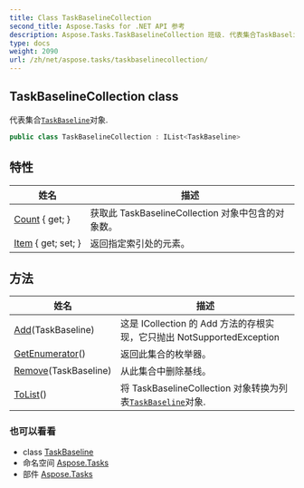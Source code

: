 ```yaml
---
title: Class TaskBaselineCollection
second_title: Aspose.Tasks for .NET API 参考
description: Aspose.Tasks.TaskBaselineCollection 班级. 代表集合TaskBaseline对象.
type: docs
weight: 2090
url: /zh/net/aspose.tasks/taskbaselinecollection/
---
```

## TaskBaselineCollection class

代表集合[`TaskBaseline`](../taskbaseline/)对象.

```csharp
public class TaskBaselineCollection : IList<TaskBaseline>
```

## 特性

| 姓名 | 描述 |
| --- | --- |
| [Count](../../aspose.tasks/taskbaselinecollection/count/) { get; } | 获取此 TaskBaselineCollection 对象中包含的对象数。 |
| [Item](../../aspose.tasks/taskbaselinecollection/item/) { get; set; } | 返回指定索引处的元素。 |

## 方法

| 姓名 | 描述 |
| --- | --- |
| [Add](../../aspose.tasks/taskbaselinecollection/add/)(TaskBaseline) | 这是 ICollection 的 Add 方法的存根实现，它只抛出 NotSupportedException |
| [GetEnumerator](../../aspose.tasks/taskbaselinecollection/getenumerator/)() | 返回此集合的枚举器。 |
| [Remove](../../aspose.tasks/taskbaselinecollection/remove/)(TaskBaseline) | 从此集合中删除基线。 |
| [ToList](../../aspose.tasks/taskbaselinecollection/tolist/)() | 将 TaskBaselineCollection 对象转换为列表[`TaskBaseline`](../taskbaseline/)对象. |

### 也可以看看

* class [TaskBaseline](../taskbaseline/)
* 命名空间 [Aspose.Tasks](../../aspose.tasks/)
* 部件 [Aspose.Tasks](../../)


